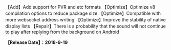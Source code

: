 【Add】Add support for PVR and etc formats
【Optimize】Optimize v8 compilation options to reduce package size
【Optimize】Compatible with more websocket address writing
【Optimize】Improve the stability of native display lists
【Repair】There is a probability that the sound will not continue to play after replying from the background on Android

**【Release Date】：2018-9-19**
